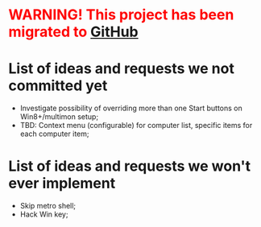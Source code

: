 # <font color='red'>WARNING! This project has been migrated to <a href='https://github.com/AgentMC/power8/wiki/FeatureRequests'>GitHub</a> </font> #
# List of ideas and requests we not committed yet #
  * Investigate possibility of overriding more than one Start buttons on Win8+/multimon setup;
  * TBD: Context menu (configurable) for computer list, specific items for each computer item;

# List of ideas and requests we won't ever implement #
  * Skip metro shell;
  * Hack Win key;